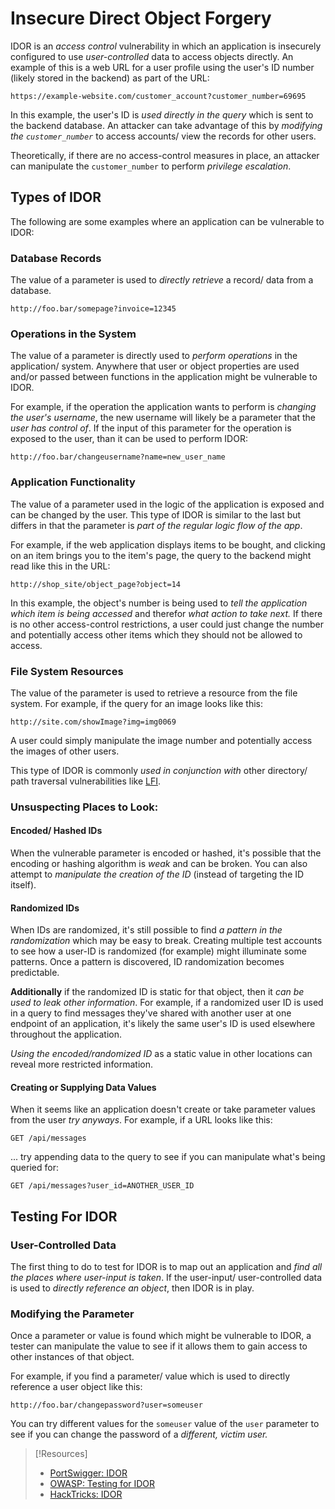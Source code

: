 
# Insecure Direct Object Forgery
IDOR is an *access control* vulnerability in which an application is insecurely configured to use *user-controlled* data to access objects directly. An example of this is a web URL for a user profile using the user's ID number (likely stored in the backend) as part of the URL:
```http
https://example-website.com/customer_account?customer_number=69695
```
In this example, the user's ID is *used directly in the query* which is sent to the backend database. An attacker can take advantage of this by *modifying the `customer_number`* to access accounts/ view the records for other users.

Theoretically, if there are no access-control measures in place, an attacker can manipulate the `customer_number` to perform *privilege escalation*.
## Types of IDOR
The following are some examples where an application can be vulnerable to IDOR:
### Database Records
The value of a parameter is used to *directly retrieve* a record/ data from a database.
```http
http://foo.bar/somepage?invoice=12345
```
### Operations in the System
The value of a parameter is directly used to *perform operations* in the application/ system. Anywhere that user or object properties are used and/or passed between functions in the application might be vulnerable to IDOR.

For example, if the operation the application wants to perform is *changing the user's username*, the new username will likely be a parameter that the *user has control of*. If the input of this parameter for the operation is exposed to the user, than it can be used to perform IDOR:
```http
http://foo.bar/changeusername?name=new_user_name
```
### Application Functionality
The value of a parameter used in the logic of the application is exposed and can be changed by the user. This type of IDOR is similar to the last but differs in that the parameter is *part of the regular logic flow of the app*.

For example, if the web application displays items to be bought, and clicking on an item brings you to the item's page, the query to the backend might read like this in the URL:
```http
http://shop_site/object_page?object=14
```
In this example, the object's number is being used to *tell the application which item is being accessed* and therefor *what action to take next.* If there is no other access-control restrictions, a user could just change the number and potentially access other items which they should not be allowed to access.
### File System Resources
The value of the parameter is used to retrieve a resource from the file system. For example, if the query for an image looks like this:
```http
http://site.com/showImage?img=img0069
```
A user could simply manipulate the image number and potentially access the images of other users.

This type of IDOR is commonly *used in conjunction with* other directory/ path traversal vulnerabilities like [LFI](/cybersecurity/vulnerabilities/LFI.md).
### Unsuspecting Places to Look:
#### Encoded/ Hashed IDs
When the vulnerable parameter is encoded or hashed, it's possible that the encoding or hashing algorithm is *weak* and can be broken. You can also attempt to *manipulate the creation of the ID* (instead of targeting the ID itself).
#### Randomized IDs
When IDs are randomized, it's still possible to find *a pattern in the randomization* which may be easy to break. Creating multiple test accounts to see how a user-ID is randomized (for example) might illuminate some patterns. Once a pattern is discovered, ID randomization becomes predictable.

**Additionally** if the randomized ID is static for that object, then it *can be used to leak other information*. For example, if a randomized user ID is used in a query to find messages they've shared with another user at one endpoint of an application, it's likely the same user's ID is used elsewhere throughout the application.

*Using the encoded/randomized ID* as a static value in other locations can reveal more restricted information.
#### Creating or Supplying Data Values
When it seems like an application doesn't create or take parameter values from the user *try anyways*. For example, if a URL looks like this:
```http
GET /api/messages
```
... try appending data to the query to see if you can manipulate what's being queried for:
```http
GET /api/messages?user_id=ANOTHER_USER_ID
```
## Testing For IDOR
### User-Controlled Data
The first thing to do to test for IDOR is to map out an application and *find all the places where user-input is taken*. If the user-input/ user-controlled data is used to *directly reference an object*, then IDOR is in play.
### Modifying the Parameter
Once a parameter or value is found which might be vulnerable to IDOR, a tester can manipulate the value to see if it allows them to gain access to other instances of that object.

For example, if you find a parameter/ value which is used to directly reference a user object like this:
```http
http://foo.bar/changepassword?user=someuser
```
You can try different values for the `someuser` value of the `user` parameter to see if you can change the password of a *different, victim user.*

> [!Resources]
> - [PortSwigger: IDOR](https://portswigger.net/web-security/access-control/idor)
> - [OWASP: Testing for IDOR](https://owasp.org/www-project-web-security-testing-guide/latest/4-Web_Application_Security_Testing/05-Authorization_Testing/04-Testing_for_Insecure_Direct_Object_References)
> - [HackTricks: IDOR](https://book.hacktricks.xyz/pentesting-web/idor)